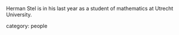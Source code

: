 Herman Stel is in his last year as a student of mathematics at Utrecht University.


category: people